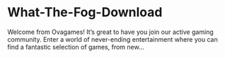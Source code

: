# What-The-Fog-Download
Welcome from Ovagames! It’s great to have you join our active gaming community. Enter a world of never-ending entertainment where you can find a fantastic selection of games, from new…
